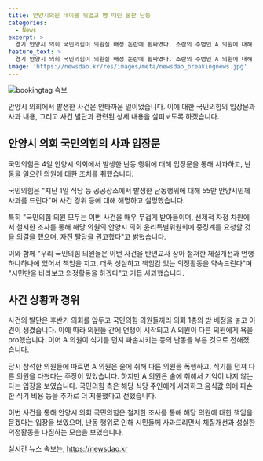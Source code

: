 ```yaml
---
title: 안양시의원 테이블 뒤엎고 뺨 때린 술판 난동
categories:
  - News
excerpt: >
  경기 안양시 의회 국민의힘이 의원실 배정 논란에 휩싸였다. 소란의 주범인 A 의원에 대해 윤리특위 회부와 탈당 권고가 결정되었으며, 해당 의원들은 사과문을 발표하며 사건을 반성했다. 이에 국민의힘은 이번 사건을 통해 체질개선과 성실한 의정활동을 약속하고 시민에게 사과했다. 이 사건은 식당에서 발생한 폭언과 난동으로 인해 다수의 의원이 피해를 입은 상황으로 나타났다. A 의원은 사과는 했으나 술에 취해 기억이 가물가물하다고 주장하고 있으며, 이에 대해 피해를 입은 의원은 A 의원의 폭행을 주장하고 있다.
feature_text: >
  경기 안양시 의회 국민의힘이 의원실 배정 논란에 휩싸였다. 소란의 주범인 A 의원에 대해 윤리특위 회부와 탈당 권고가 결정되었으며, 해당 의원들은 사과문을 발표하며 사건을 반성했다. 이에 국민의힘은 이번 사건을 통해 체질개선과 성실한 의정활동을 약속하고 시민에게 사과했다. 이 사건은 식당에서 발생한 폭언과 난동으로 인해 다수의 의원이 피해를 입은 상황으로 나타났다. A 의원은 사과는 했으나 술에 취해 기억이 가물가물하다고 주장하고 있으며, 이에 대해 피해를 입은 의원은 A 의원의 폭행을 주장하고 있다.
image: 'https://newsdao.kr/res/images/meta/newsdao_breakingnews.jpg'
---
```


<p><img src="https://newsdao.kr/res/images/meta/newsdao_breakingnews.jpg" alt="bookingtag 속보" /></p>

<p>안양시 의회에서 발생한 사건은 안타까운 일이었습니다. 이에 대한 국민의힘의 입장문과 사과 내용, 그리고 사건 발단과 관련된 상세 내용을 살펴보도록 하겠습니다.</p>

<h2 data-ke-size="size26">안양시 의회 국민의힘의 사과 입장문</h2>

<p>국민의힘은 4일 안양시 의회에서 발생한 난동 행위에 대해 입장문을 통해 사과하고, 난동을 일으킨 의원에 대한 조치를 취했습니다.</p>

<p data-ke-size="size16">국민의힘은 "지난 1일 식당 등 공공장소에서 발생한 난동행위에 대해 55만 안양시민께 사과를 드린다"며 사건 경위 등에 대해 해명하고 설명했습니다.</p>

<p>특히 "국민의힘 의원 모두는 이번 사건을 매우 무겁게 받아들이며, 선제적 자정 차원에서 철저한 조사를 통해 해당 의원의 안양시 의회 윤리특별위원회에 중징계를 요청할 것을 의결을 했으며, 자진 탈당을 권고했다"고 밝혔습니다.</p>

<p>이와 함께 "우리 국민의힘 의원들은 이번 사건을 반면교사 삼아 철저한 체질개선과 언행 하나하나에 있어서 책임을 지고, 더욱 성실하고 책임감 있는 의정활동을 약속드린다"며 "시민만을 바라보고 의정활동을 하겠다"고 거듭 사과했습니다.</p>

<h2 data-ke-size="size26">사건 상황과 경위</h2>

<p>사건의 발단은 후반기 의회를 앞두고 국민의힘 의원들끼리 의회 1층의 방 배정을 놓고 이견이 생겼습니다. 이에 따라 의원들 간에 언쟁이 시작되고 A 의원이 다른 의원에게 욕을 pro했습니다. 이어 A 의원이 식기를 던져 파손시키는 등의 난동을 부른 것으로 전해졌습니다.</p>

<p>당시 참석한 의원들에 따르면 A 의원은 술에 취해 다른 의원을 폭행하고, 식기를 던져 다른 의원을 다쳤다는 주장이 있었습니다. 하지만 A 의원은 술에 취해서 기억이 나지 않는다는 입장을 보였습니다. 국민의힘 측은 해당 식당 주인에게 사과하고 음식값 외에 파손한 식기 비용 등을 추가로 더 지불했다고 전했습니다.</p>

<p>이번 사건을 통해 안양시 의회 국민의힘은 철저한 조사를 통해 해당 의원에 대한 책임을 묻겠다는 입장을 보였으며, 난동 행위로 인해 시민들께 사과드리면서 체질개선과 성실한 의정활동을 다짐하는 모습을 보였습니다.</p>
실시간 뉴스 속보는, <a href="https://newsdao.kr" rel="dofollow">https://newsdao.kr</a>


